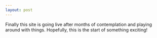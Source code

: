 ```yaml
---
layout: post
---
```


Finally this site is going live after months of contemplation and playing around with things. Hopefully, this is the start of something exciting! 
